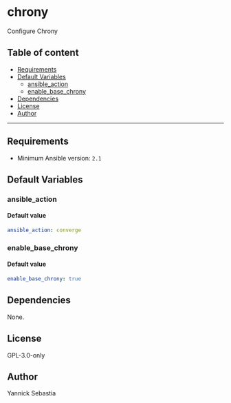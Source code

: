 # chrony

Configure Chrony

## Table of content

- [Requirements](#requirements)
- [Default Variables](#default-variables)
  - [ansible_action](#ansible_action)
  - [enable_base_chrony](#enable_base_chrony)
- [Dependencies](#dependencies)
- [License](#license)
- [Author](#author)

---

## Requirements

- Minimum Ansible version: `2.1`

## Default Variables

### ansible_action

#### Default value

```YAML
ansible_action: converge
```

### enable_base_chrony

#### Default value

```YAML
enable_base_chrony: true
```



## Dependencies

None.

## License

GPL-3.0-only

## Author

Yannick Sebastia
